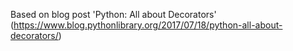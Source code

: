 Based on blog post 'Python: All about Decorators' (https://www.blog.pythonlibrary.org/2017/07/18/python-all-about-decorators/)
